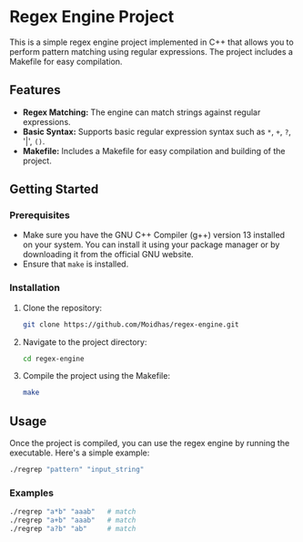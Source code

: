 # Regex Engine Project

This is a simple regex engine project implemented in C++ that allows you to perform pattern matching using regular expressions. The project includes a Makefile for easy compilation.

## Features

- **Regex Matching:** The engine can match strings against regular expressions.
- **Basic Syntax:** Supports basic regular expression syntax such as `*`, `+`, `?`, '|', `()`.
- **Makefile:** Includes a Makefile for easy compilation and building of the project.

## Getting Started

### Prerequisites

- Make sure you have the GNU C++ Compiler (g++) version 13 installed on your system. You can install it using your package manager or by downloading it from the official GNU website.
- Ensure that `make` is installed.

### Installation

1. Clone the repository:

    ```bash
    git clone https://github.com/Moidhas/regex-engine.git
    ```

2. Navigate to the project directory:

    ```bash
    cd regex-engine
    ```

3. Compile the project using the Makefile:

    ```bash
    make
    ```

## Usage

Once the project is compiled, you can use the regex engine by running the executable. Here's a simple example:

```bash
./regrep "pattern" "input_string"
```

### Examples

```bash
./regrep "a*b" "aaab"   # match
./regrep "a+b" "aaab"   # match
./regrep "a?b" "ab"     # match
```

